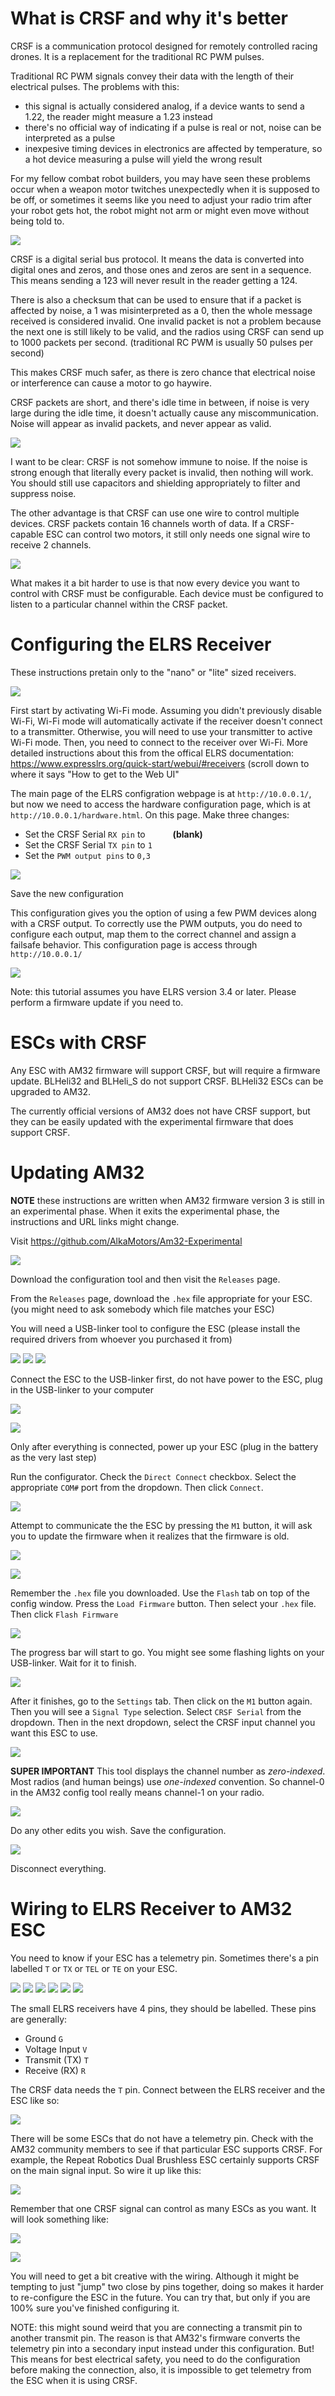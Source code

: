 # What is CRSF and why it's better

CRSF is a communication protocol designed for remotely controlled racing drones. It is a replacement for the traditional RC PWM pulses.

Traditional RC PWM signals convey their data with the length of their electrical pulses. The problems with this:

 * this signal is actually considered analog, if a device wants to send a 1.22, the reader might measure a 1.23 instead
 * there's no official way of indicating if a pulse is real or not, noise can be interpreted as a pulse
 * inexpesive timing devices in electronics are affected by temperature, so a hot device measuring a pulse will yield the wrong result

For my fellow combat robot builders, you may have seen these problems occur when a weapon motor twitches unexpectedly when it is supposed to be off, or sometimes it seems like you need to adjust your radio trim after your robot gets hot, the robot might not arm or might even move without being told to.

![](imgs/noise-and-pwm.png)

CRSF is a digital serial bus protocol. It means the data is converted into digital ones and zeros, and those ones and zeros are sent in a sequence. This means sending a 123 will never result in the reader getting a 124.

There is also a checksum that can be used to ensure that if a packet is affected by noise, a 1 was misinterpreted as a 0, then the whole message received is considered invalid. One invalid packet is not a problem because the next one is still likely to be valid, and the radios using CRSF can send up to 1000 packets per second. (traditional RC PWM is usually 50 pulses per second)

This makes CRSF much safer, as there is zero chance that electrical noise or interference can cause a motor to go haywire.

CRSF packets are short, and there's idle time in between, if noise is very large during the idle time, it doesn't actually cause any miscommunication. Noise will appear as invalid packets, and never appear as valid.

![](imgs/crsf-is-safer.png)

I want to be clear: CRSF is not somehow immune to noise. If the noise is strong enough that literally every packet is invalid, then nothing will work. You should still use capacitors and shielding appropriately to filter and suppress noise.

The other advantage is that CRSF can use one wire to control multiple devices. CRSF packets contain 16 channels worth of data. If a CRSF-capable ESC can control two motors, it still only needs one signal wire to receive 2 channels.

![](imgs/circuit-example-3.png)

What makes it a bit harder to use is that now every device you want to control with CRSF must be configurable. Each device must be configured to listen to a particular channel within the CRSF packet. 

# Configuring the ELRS Receiver

These instructions pretain only to the "nano" or "lite" sized receivers.

![](imgs/small-tiny-nano-lite.jpg)

First start by activating Wi-Fi mode. Assuming you didn't previously disable Wi-Fi, Wi-Fi mode will automatically activate if the receiver doesn't connect to a transmitter. Otherwise, you will need to use your transmitter to active Wi-Fi mode. Then, you need to connect to the receiver over Wi-Fi. More detailed instructions about this from the offical ELRS documentation: https://www.expresslrs.org/quick-start/webui/#receivers (scroll down to where it says "How to get to the Web UI"

The main page of the ELRS configration webpage is at `http://10.0.0.1/`, but now we need to access the hardware configuration page, which is at `http://10.0.0.1/hardware.html`. On this page. Make three changes:

 * Set the CRSF Serial `RX pin` to `     ` **(blank)**
 * Set the CRSF Serial `TX pin` to `1`
 * Set the `PWM output pins` to `0,3`

![](imgs/hardware-html.png)

Save the new configuration

This configuration gives you the option of using a few PWM devices along with a CRSF output. To correctly use the PWM outputs, you do need to configure each output, map them to the correct channel and assign a failsafe behavior. This configuration page is access through `http://10.0.0.1/`

![](imgs/pwm-outputs-config.png)

Note: this tutorial assumes you have ELRS version 3.4 or later. Please perform a firmware update if you need to.

# ESCs with CRSF

Any ESC with AM32 firmware will support CRSF, but will require a firmware update. BLHeli32 and BLHeli_S do not support CRSF. BLHeli32 ESCs can be upgraded to AM32.

The currently official versions of AM32 does not have CRSF support, but they can be easily updated with the experimental firmware that does support CRSF.

# Updating AM32

**NOTE** these instructions are written when AM32 firmware version 3 is still in an experimental phase. When it exits the experimental phase, the instructions and URL links might change.

Visit https://github.com/AlkaMotors/Am32-Experimental

![](imgs/am32-experimental.png)

Download the configuration tool and then visit the `Releases` page.

From the `Releases` page, download the `.hex` file appropriate for your ESC. (you might need to ask somebody which file matches your ESC)

You will need a USB-linker tool to configure the ESC (please install the required drivers from whoever you purchased it from)

![](imgs/usb-linker-repeat.png)
![](imgs/usb-linker-jcr.png)
![](imgs/usb-linker-amazon.png)

Connect the ESC to the USB-linker first, do not have power to the ESC, plug in the USB-linker to your computer

![](imgs/usb-linker-connection.jpg)

![](imgs/usb-linker-connect.png)

Only after everything is connected, power up your ESC (plug in the battery as the very last step)

Run the configurator. Check the `Direct Connect` checkbox. Select the appropriate `COM#` port from the dropdown. Then click `Connect`.

![](imgs/configtool-connect.png)

Attempt to communicate the the ESC by pressing the `M1` button, it will ask you to update the firmware when it realizes that the firmware is old.

![](imgs/configtool-m1.png)

![](imgs/configtool-outdatedfirmware.png)

Remember the `.hex` file you downloaded. Use the `Flash` tab on top of the config window. Press the `Load Firmware` button. Then select your `.hex` file. Then click `Flash Firmware`

![](imgs/configtool-loadflash.png)

The progress bar will start to go. You might see some flashing lights on your USB-linker. Wait for it to finish.

![](imgs/configtool-flashsuccess.png)

After it finishes, go to the `Settings` tab. Then click on the `M1` button again. Then you will see a `Signal Type` selection. Select `CRSF Serial` from the dropdown. Then in the next dropdown, select the CRSF input channel you want this ESC to use.

![](imgs/configtool-setcrsf.png)

**SUPER IMPORTANT** This tool displays the channel number as *zero-indexed*. Most radios (and human beings) use *one-indexed* convention. So channel-0 in the AM32 config tool really means channel-1 on your radio.

![](imgs/configtool-channelindexmap.png)

Do any other edits you wish. Save the configuration.

![](imgs/configtool-savesettings.png)

Disconnect everything.

# Wiring to ELRS Receiver to AM32 ESC

You need to know if your ESC has a telemetry pin. Sometimes there's a pin labelled `T` or `TX` or `TEL` or `TE` on your ESC.

![](imgs/whereistelem/whereistelem1.jpg)
![](imgs/whereistelem/whereistelem2.jpg)
![](imgs/whereistelem/whereistelem3.jpg)
![](imgs/whereistelem/whereistelem4.jpg)
![](imgs/whereistelem/whereistelem5.jpg)
![](imgs/whereistelem/whereistelem6.jpg)

The small ELRS receivers have 4 pins, they should be labelled. These pins are generally:

 * Ground `G`
 * Voltage Input `V`
 * Transmit (TX) `T`
 * Receive (RX) `R`

The CRSF data needs the `T` pin. Connect between the ELRS receiver and the ESC like so:

![](imgs/circuit-example-1.png)

There will be some ESCs that do not have a telemetry pin. Check with the AM32 community members to see if that particular ESC supports CRSF. For example, the Repeat Robotics Dual Brushless ESC certainly supports CRSF on the main signal input. So wire it up like this:

![](imgs/circuit-example-2.png)

Remember that one CRSF signal can control as many ESCs as you want. It will look something like:

![](imgs/circuit-example-3.png)

![](imgs/circuit-example-4.png)

You will need to get a bit creative with the wiring. Although it might be tempting to just "jump" two close by pins together, doing so makes it harder to re-configure the ESC in the future. You can try that, but only if you are 100% sure you've finished configuring it.

NOTE: this might sound weird that you are connecting a transmit pin to another transmit pin. The reason is that AM32's firmware converts the telemetry pin into a secondary input instead under this configuration. But! This means for best electrical safety, you need to do the configuration before making the connection, also, it is impossible to get telemetry from the ESC when it is using CRSF.
